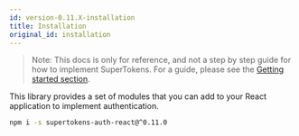 ```yaml
---
id: version-0.11.X-installation
title: Installation
original_id: installation
---
```


> Note: This docs is only for reference, and not a step by step guide for how to implement SuperTokens. For a guide, please see the [Getting started section](/docs/community/recipes).

This library provides a set of modules that you can add to your React application to implement authentication.

```bash
npm i -s supertokens-auth-react@^0.11.0
```